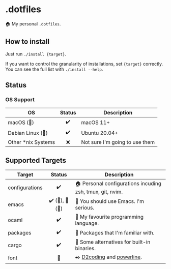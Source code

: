 # .dotfiles

 :house: My personal `.dotfiles`.

## How to install

 Just run `./install {target}`.

 If you want to control the granularity of installations, set
 `{target}` correctly. You can see the full list with `./install
 --help`.

## Status

### OS Support

 | OS | Status | Description
 | --- | :---: | --- |
 | macOS (:apple:) | :heavy_check_mark: | macOS 11+
 | Debian Linux (:penguin:) | :heavy_check_mark: | Ubuntu 20.04+ |
 | Other *nix Systems | :x: | Not sure I'm going to use them |

## Supported Targets

 | Target | Status | Description |
 | --- | :---: | --- |
 | configurations | :heavy_check_mark: | :house: Personal configurations incuding zsh, tmux, git, nvim. |
 | emacs | :heavy_check_mark: (:apple:), :construction: (:penguin:) | :unicorn: You should use Emacs. I'm serious. |
 | ocaml | :heavy_check_mark: | :camel: My favourite programming language. |
 | packages | :heavy_check_mark: | :floppy_disk: Packages that I'm familiar with. |
 | cargo | :heavy_check_mark: | :crab: Some alternatives for built-in binaries. |
 | font | :construction: | :black_nib: [D2coding](https://github.com/naver/d2codingfont) and [powerline](https://github.com/powerline/fonts). |
